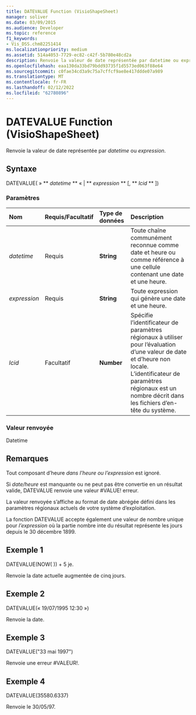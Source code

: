 ```yaml
---
title: DATEVALUE Function (VisioShapeSheet)
manager: soliver
ms.date: 03/09/2015
ms.audience: Developer
ms.topic: reference
f1_keywords:
- Vis_DSS.chm82251414
ms.localizationpriority: medium
ms.assetid: 514a4053-7729-ec82-c42f-5b780e48cd2a
description: Renvoie la valeur de date représentée par datetime ou expression.
ms.openlocfilehash: eaa130da33bd79bdd93735f1d5573ed063f88e64
ms.sourcegitcommit: c0fae34cd3a9c75a7cffcf9ae8e417ddde07a989
ms.translationtype: MT
ms.contentlocale: fr-FR
ms.lasthandoff: 02/12/2022
ms.locfileid: "62780896"
---
```

# <a name="datevalue-function-visioshapesheet"></a>DATEVALUE Function (VisioShapeSheet)

Renvoie la valeur de date représentée par  _datetime_ ou  _expression_.
  
## <a name="syntax"></a>Syntaxe

DATEVALUE( » ** *datetime* ** « | ** *expression* ** [, ** *lcid* ** ]) 
  
### <a name="parameters"></a>Paramètres

|**Nom**|**Requis/Facultatif**|**Type de données**|**Description**|
|:-----|:-----|:-----|:-----|
| _datetime_ <br/> |Requis  <br/> |**String** <br/> |Toute chaîne communément reconnue comme date et heure ou comme référence à une cellule contenant une date et une heure. |
| _expression_ <br/> |Requis  <br/> |**String** <br/> |Toute expression qui génère une date et une heure. |
| _lcid_ <br/> |Facultatif  <br/> |**Number** <br/> |Spécifie l’identificateur de paramètres régionaux à utiliser pour l’évaluation d’une valeur de date et d’heure non locale. L’identificateur de paramètres régionaux est un nombre décrit dans les fichiers d’en-tête du système. |
   
### <a name="return-value"></a>Valeur renvoyée

Datetime
  
## <a name="remarks"></a>Remarques

Tout composant d’heure  *dans l’heure ou*  *l’expression*  est ignoré. 
  
Si  *date/heure*  est manquante ou ne peut pas être convertie en un résultat valide, DATEVALUE renvoie une valeur #VALUE! erreur. 
  
La valeur renvoyée s’affiche au format de date abrégée défini dans les paramètres régionaux actuels de votre système d’exploitation. 
  
La fonction DATEVALUE accepte également une valeur de nombre unique pour  *l’expression*  où la partie nombre inte du résultat représente les jours depuis le 30 décembre 1899. 
  
## <a name="example-1"></a>Exemple 1

DATEVALUE(NOW( )) + 5 je.
  
Renvoie la date actuelle augmentée de cinq jours.
  
## <a name="example-2"></a>Exemple 2

DATEVALUE(« 19/07/1995 12:30 »)
  
Renvoie la date.
  
## <a name="example-3"></a>Exemple 3

DATEVALUE("33 mai 1997")
  
Renvoie une erreur #VALEUR!.
  
## <a name="example-4"></a>Exemple 4

DATEVALUE(35580.6337)
  
Renvoie le 30/05/97.
  

